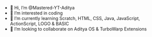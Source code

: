 - 👋 Hi, I’m @Mastered-YT-Aditya
- 👀 I’m interested in coding
- 🌱 I’m currently learning Scratch, HTML, CSS, Java, JavaScript, ActionScript, LOGO & BASIC
- 💞️ I’m looking to collaborate on Aditya OS & TurboWarp Extensions

<!---
Mastered-YT-Aditya/Mastered-YT-Aditya is a ✨ special ✨ repository because its `README.md` (this file) appears on your GitHub profile.
You can click the Preview link to take a look at your changes.
--->
